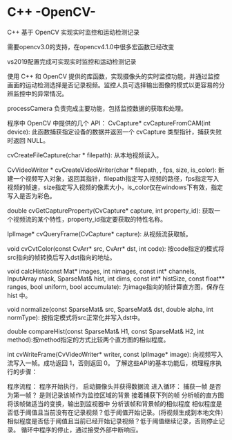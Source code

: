 # C++ -OpenCV-
C++ 基于 OpenCV 实现实时监控和运动检测记录

需要opencv3.0的支持，在opencv4.1.0中很多宏函数已经改变

vs2019配置完成可实现实时监控和运动检测记录

使用 C++ 和 OpenCV 提供的库函数，实现摄像头的实时监控功能，并通过监控画面的运动检测选择是否记录视频。监控人员可选择输出图像的模式以更容易的分辨监控中的异常情况。


processCamera 负责完成主要功能，包括监控数据的获取和处理。


程序中 OpenCV 中提供的几个 API：
CvCapture* cvCaptureFromCAM(int device): 此函数捕获指定设备的数据并返回一个 cvCapture 类型指针，捕获失败时返回 NULL。

cvCreateFileCapture(char * filepath): 从本地视频读入。

CvVideoWriter * cvCreateVideoWriter(char * filepath, , fps, size, is_color): 新建一个视频写入对象，返回其指针，filepath指定写入视频的路径，fps指定写入视频的帧速，size指定写入视频的像素大小，is_color仅在windows下有效，指定写入是否为彩色。

double cvGetCaptureProperty(CvCapture* capture, int property_id): 获取一个视频流的某个特性，property_id指定要获取的特性名称。

IplImage* cvQueryFrame(CvCapture* capture): 从视频流获取帧。

void cvCvtColor(const CvArr* src, CvArr* dst, int code): 按code指定的模式将src指向的帧转换后写入dst指向的地址。

void calcHist(const Mat* images, int nimages, const int* channels, InputArray mask, SparseMat& hist, int dims, const int* histSize, const float** ranges, bool uniform, bool accumulate): 为image指向的帧计算直方图，保存在 hist 中。

void normalize(const SparseMat& src, SparseMat& dst, double alpha, int normType): 按指定模式将src正常化并写入dst中。

double compareHist(const SparseMat& H1, const SparseMat& H2, int method):按method指定的方式比较两个直方图的相似程度。

int cvWriteFrame(CvVideoWriter* writer, const IplImage* image): 向视频写入流写入一帧。成功返回 1，否则返回 0。
了解这些API的基本功能后，梳理程序执行的步骤：

程序流程：
程序开始执行，
启动摄像头并获得数据流
进入循环：
捕获一帧
是否为第一帧？
是则记录该帧作为监控区域的背景
接着捕获下列的帧
分析帧的直方图
将该帧做适当的变换，输出到监视器中
分析该帧和背景帧的相似程度
相似程度是否低于阈值且当前没有在记录视频？低于阈值开始记录。(将视频生成到本地文件)
相似程度是否低于阈值且当前已经开始记录视频？低于阈值继续记录，否则停止记录。
循环中程序的停止，通过接受外部中断响应。


